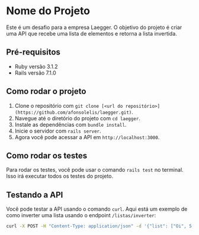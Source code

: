# Nome do Projeto

Este é um desafio para a empresa Laegger. O objetivo do projeto é criar uma API que recebe uma lista de elementos e retorna a lista invertida.

## Pré-requisitos

- Ruby versão 3.1.2
- Rails versão 7.1.0

## Como rodar o projeto

1. Clone o repositório com `git clone [<url do repositório>](https://github.com/afonsolelis/laegger.git)`.
2. Navegue até o diretório do projeto com `cd laegger`.
3. Instale as dependências com `bundle install`.
4. Inicie o servidor com `rails server`.
5. Agora você pode acessar a API em `http://localhost:3000`.

## Como rodar os testes

Para rodar os testes, você pode usar o comando `rails test` no terminal. Isso irá executar todos os testes do projeto.

## Testando a API

Você pode testar a API usando o comando `curl`. Aqui está um exemplo de como inverter uma lista usando o endpoint `/listas/inverter`:

```bash
curl -X POST -H "Content-Type: application/json" -d '{"list": ["Oi", 5, "1/1/2005 14:00:00", 1.5, "Tchau"]}' http://localhost:3000/listas/inverter
